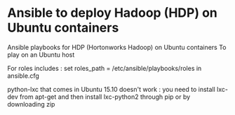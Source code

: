 # Ansible to deploy Hadoop (HDP) on Ubuntu containers

Ansible playbooks for HDP (Hortonworks Hadoop) on Ubuntu containers 
To play on an Ubuntu host

For roles includes : set roles_path    = /etc/ansible/playbooks/roles in ansible.cfg

python-lxc that comes in Ubuntu 15.10 doesn't work : you need to install lxc-dev from apt-get and then install lxc-python2 through pip or by downloading zip
